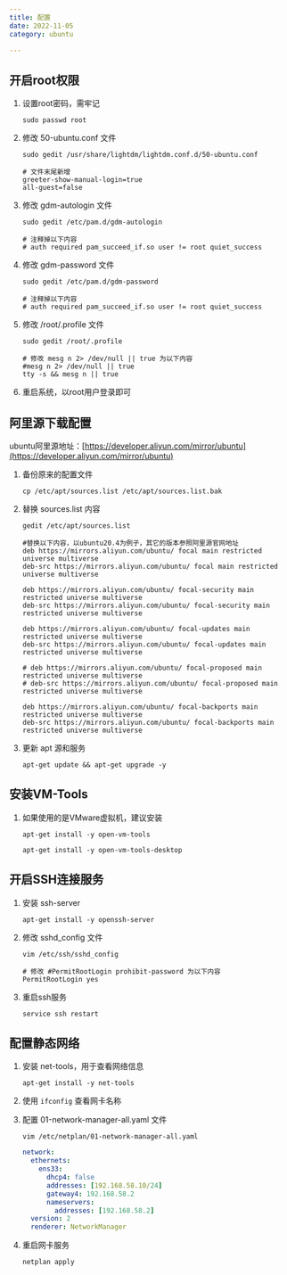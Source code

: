 ```yaml
---
title: 配置
date: 2022-11-05
category: ubuntu

---
```


## 开启root权限

1. 设置root密码，需牢记

   `sudo passwd root`

2. 修改 50-ubuntu.conf 文件

   `sudo gedit /usr/share/lightdm/lightdm.conf.d/50-ubuntu.conf`

   ```shell
   # 文件末尾新增
   greeter-show-manual-login=true
   all-guest=false
   ```

3. 修改 gdm-autologin 文件

   `sudo gedit /etc/pam.d/gdm-autologin`

   ```shell
   # 注释掉以下内容
   # auth required pam_succeed_if.so user != root quiet_success
   ```

4. 修改 gdm-password 文件

   `sudo gedit /etc/pam.d/gdm-password`

   ```shell
   # 注释掉以下内容
   # auth required pam_succeed_if.so user != root quiet_success
   ```

5. 修改 /root/.profile 文件

   `sudo gedit /root/.profile`

   ```shell
   # 修改 mesg n 2> /dev/null || true 为以下内容
   #mesg n 2> /dev/null || true
   tty -s && mesg n || true
   ```

6. 重启系统，以root用户登录即可



## 阿里源下载配置

ubuntu阿里源地址：[https://developer.aliyun.com/mirror/ubuntu](https://developer.aliyun.com/mirror/ubuntu)

1. 备份原来的配置文件

   `cp /etc/apt/sources.list /etc/apt/sources.list.bak`

2. 替换 sources.list 内容

   `gedit /etc/apt/sources.list`

   ```shell
   #替换以下内容，以ubuntu20.4为例子，其它的版本参照阿里源官网地址
   deb https://mirrors.aliyun.com/ubuntu/ focal main restricted universe multiverse
   deb-src https://mirrors.aliyun.com/ubuntu/ focal main restricted universe multiverse
   
   deb https://mirrors.aliyun.com/ubuntu/ focal-security main restricted universe multiverse
   deb-src https://mirrors.aliyun.com/ubuntu/ focal-security main restricted universe multiverse
   
   deb https://mirrors.aliyun.com/ubuntu/ focal-updates main restricted universe multiverse
   deb-src https://mirrors.aliyun.com/ubuntu/ focal-updates main restricted universe multiverse
   
   # deb https://mirrors.aliyun.com/ubuntu/ focal-proposed main restricted universe multiverse
   # deb-src https://mirrors.aliyun.com/ubuntu/ focal-proposed main restricted universe multiverse
   
   deb https://mirrors.aliyun.com/ubuntu/ focal-backports main restricted universe multiverse
   deb-src https://mirrors.aliyun.com/ubuntu/ focal-backports main restricted universe multiverse
   ```

3. 更新 apt 源和服务

   `apt-get update && apt-get upgrade -y`



## 安装VM-Tools

1. 如果使用的是VMware虚拟机，建议安装

   `apt-get install -y open-vm-tools`

   `apt-get install -y open-vm-tools-desktop`

   

## 开启SSH连接服务

1. 安装 ssh-server

   `apt-get install -y openssh-server`

2. 修改 sshd_config 文件

   `vim /etc/ssh/sshd_config`

   ```shell
   # 修改 #PermitRootLogin prohibit-password 为以下内容
   PermitRootLogin yes
   ```

3. 重启ssh服务

   `service ssh restart`

## 配置静态网络

1. 安装 net-tools，用于查看网络信息

   `apt-get install -y net-tools`

2. 使用 `ifconfig` 查看网卡名称

3. 配置 01-network-manager-all.yaml 文件

   `vim /etc/netplan/01-network-manager-all.yaml`

   ```yaml
   network:
     ethernets:
       ens33:
         dhcp4: false
         addresses: [192.168.58.10/24]
         gateway4: 192.168.58.2
         nameservers:
           addresses: [192.168.58.2]
     version: 2
     renderer: NetworkManager
   ```

4. 重启网卡服务

   `netplan apply`

   







